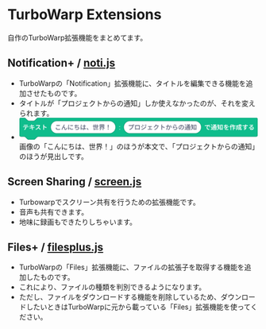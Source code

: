 # TurboWarp Extensions
自作のTurboWarp拡張機能をまとめてます。
## Notification+ / [noti.js](js/noti.js)
- TurboWarpの「Notification」拡張機能に、タイトルを編集できる機能を追加させたものです。
- タイトルが「プロジェクトからの通知」しか使えなかったのが、それを変えられます。
- <img src="./img/noti1.png" alt="テキスト(こんにちは、世界！) : （プロジェクトからの通知）で通知を作成する" title="noti1">画像の「こんにちは、世界！」のほうが本文で、「プロジェクトからの通知」のほうが見出しです。

## Screen Sharing / [screen.js](js/ScreenSharing.js)
- Turbowarpでスクリーン共有を行うための拡張機能です。
- 音声も共有できます。
- 地味に録画もできたりしちゃいます。

## Files+ / [filesplus.js](js/filesplus.js)
- TurboWarpの「Files」拡張機能に、ファイルの拡張子を取得する機能を追加したものです。
- これにより、ファイルの種類を判別できるようになります。
- ただし、ファイルをダウンロードする機能を削除しているため、ダウンロードしたいときはTurboWarpに元から載っている「Files」拡張機能を使ってください。